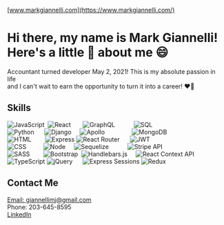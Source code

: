 [www.markgiannelli.com](https://www.markgiannelli.com/)

# Hi there, my name is Mark Giannelli! <br> Here's a little :tea: about me :smile:

Accountant turned developer May 2, 2021! This is my absolute passion in life <br>
and I can't wait to earn the opportunity to turn it into a career! :heart_on_fire:

## Skills

![JavaScript](https://img.shields.io/badge/Language-JavaScript-red)&nbsp;
![React](https://img.shields.io/badge/Framework-React-white)&nbsp;&nbsp;&nbsp;&nbsp;&nbsp;&nbsp;
![GraphQL](https://img.shields.io/badge/NPM_Package-GraphQL-blue)&nbsp;&nbsp;&nbsp;&nbsp;&nbsp;&nbsp;&nbsp;&nbsp;&nbsp;&nbsp;
![SQL](https://img.shields.io/badge/Database-SQL-yellow) <br>
![Python](https://img.shields.io/badge/Language-Python-red)&nbsp;&nbsp;&nbsp;&nbsp;&nbsp;
![Django](https://img.shields.io/badge/Framework-Django-white)&nbsp;&nbsp;&nbsp;&nbsp;
![Apollo](https://img.shields.io/badge/NPM_Package-Apollo-blue)&nbsp;&nbsp;&nbsp;&nbsp;&nbsp;&nbsp;&nbsp;&nbsp;&nbsp;&nbsp;&nbsp;&nbsp;&nbsp;&nbsp;&nbsp;
![MongoDB](https://img.shields.io/badge/Database-MongoDB-yellow) <br>
![HTML](https://img.shields.io/badge/_Language_-_HTML_-red)&nbsp;&nbsp;&nbsp;&nbsp;&nbsp;&nbsp;&nbsp;
![Express](https://img.shields.io/badge/Framework-Express.js-white)
![React Router](https://img.shields.io/badge/NPM_Package-React_Router-blue)&nbsp;&nbsp;&nbsp;&nbsp;&nbsp;
![JWT](https://img.shields.io/badge/Authentication-JWT-green) <br>
![CSS](https://img.shields.io/badge/Language-CSS-red)&nbsp;&nbsp;&nbsp;&nbsp;&nbsp;&nbsp;&nbsp;&nbsp;&nbsp;
![Node](https://img.shields.io/badge/Framework-Node.js-white)&nbsp;&nbsp;&nbsp;&nbsp;
![Sequelize](https://img.shields.io/badge/NPM_Package-Sequelize-blue)&nbsp;&nbsp;&nbsp;&nbsp;&nbsp;&nbsp;&nbsp;&nbsp;&nbsp;&nbsp;
![Stripe API](https://img.shields.io/badge/Ecommerce-Stripe_API-orange) <br>
![SASS](https://img.shields.io/badge/Language-SASS-red)&nbsp;&nbsp;&nbsp;&nbsp;&nbsp;&nbsp;&nbsp;
![Bootstrap](https://img.shields.io/badge/Framework-Bootstrap-white)&nbsp;
![Handlebars.js](https://img.shields.io/badge/NPM_Package-Handlebars.js-blue)&nbsp;&nbsp;&nbsp;&nbsp;
![React Context API](https://img.shields.io/badge/Global_State-React_Context_API-blueviolet) <br>
![TypeScript](https://img.shields.io/badge/Language-TypeScript-red)
![jQuery](https://img.shields.io/badge/Framework-jQuery-white)&nbsp;&nbsp;&nbsp;&nbsp;&nbsp;
![Express Sessions](https://img.shields.io/badge/NPM_Package-Express_Sessions-blue)
![Redux](https://img.shields.io/badge/Global_State-Redux-blueviolet)

## Contact Me
[Email: giannellimj@gmail.com](mailto:giannellimj@gmail.com) <br>
Phone: 203-645-8595 <br>
[LinkedIn](https://www.linkedin.com/in/mark-giannelli-mba-458585108/)


<!--
**mjgiannelli/mjgiannelli** is a ✨ _special_ ✨ repository because its `README.md` (this file) appears on your GitHub profile.

Here are some ideas to get you started:

- 🔭 I’m currently working on ...
- 🌱 I’m currently learning ...
- 👯 I’m looking to collaborate on ...
- 🤔 I’m looking for help with ...
- 💬 Ask me about ...
- 📫 How to reach me: ...
- 😄 Pronouns: ...
- ⚡ Fun fact: ...
-->
